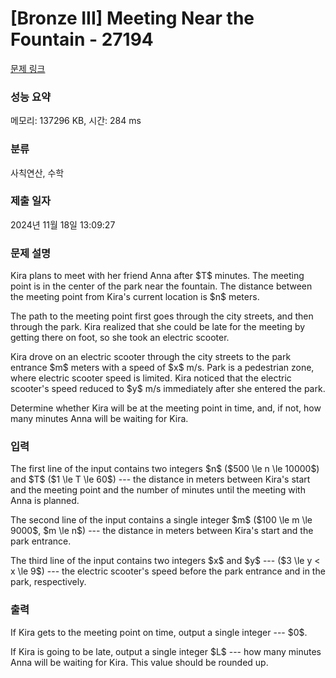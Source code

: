 # [Bronze III] Meeting Near the Fountain - 27194 

[문제 링크](https://www.acmicpc.net/problem/27194) 

### 성능 요약

메모리: 137296 KB, 시간: 284 ms

### 분류

사칙연산, 수학

### 제출 일자

2024년 11월 18일 13:09:27

### 문제 설명

<p>Kira plans to meet with her friend Anna after $T$ minutes. The meeting point is in the center of the park near the fountain. The distance between the meeting point from Kira's current location is $n$ meters.</p>

<p>The path to the meeting point first goes through the city streets, and then through the park. Kira realized that she could be late for the meeting by getting there on foot, so she took an electric scooter. </p>

<p>Kira drove on an electric scooter through the city streets to the park entrance $m$ meters with a speed of $x$ m/s. Park is a pedestrian zone, where electric scooter speed is limited. Kira noticed that the electric scooter's speed reduced to $y$ m/s immediately after she entered the park.</p>

<p>Determine whether Kira will be at the meeting point in time, and, if not, how many minutes Anna will be waiting for Kira.</p>

### 입력 

 <p>The first line of the input contains two integers $n$ ($500 \le n \le 10000$) and $T$ ($1 \le T \le 60$) --- the distance in meters between Kira's start and the meeting point and the number of minutes until the meeting with Anna is planned.</p>

<p>The second line of the input contains a single integer $m$ ($100 \le m \le 9000$, $m \le n$) --- the distance in meters between Kira's start and the park entrance.</p>

<p>The third line of the input contains two integers $x$ and $y$ --- ($3 \le y < x \le 9$) --- the electric scooter's speed before the park entrance and in the park, respectively.</p>

### 출력 

 <p>If Kira gets to the meeting point on time, output a single integer --- $0$.</p>

<p>If Kira is going to be late, output a single integer $L$ --- how many minutes Anna will be waiting for Kira. This value should be rounded up.</p>

